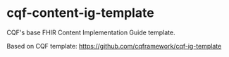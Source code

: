 # cqf-content-ig-template
CQF's base FHIR Content Implementation Guide template.

Based on CQF template: https://github.com/cqframework/cqf-ig-template

